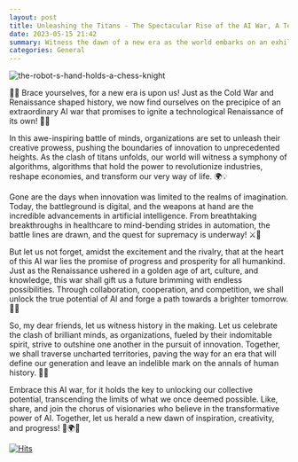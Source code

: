 ```yaml
---
layout: post
title: Unleashing the Titans - The Spectacular Rise of the AI War, A Technological Renaissance!
date: 2023-05-15 21:42
summary: Witness the dawn of a new era as the world embarks on an exhilarating AI war, a battle of minds that rivals the transformative epochs of the Cold War and the Renaissance. Organizations, armed with the remarkable power of artificial intelligence, are poised to unleash an unprecedented wave of innovation. 
categories: General
---
```

<img src="https://i.ibb.co/mSc80Cb/the-robot-s-hand-holds-a-chess-knight.jpg" alt="the-robot-s-hand-holds-a-chess-knight" border="0">

🌟✨ Brace yourselves, for a new era is upon us! Just as the Cold War and Renaissance shaped history, we now find ourselves on the precipice of an extraordinary AI war that promises to ignite a technological Renaissance of its own! 🚀🔥

In this awe-inspiring battle of minds, organizations are set to unleash their creative prowess, pushing the boundaries of innovation to unprecedented heights. As the clash of titans unfolds, our world will witness a symphony of algorithms, algorithms that hold the power to revolutionize industries, reshape economies, and transform our very way of life. 🌍💡

Gone are the days when innovation was limited to the realms of imagination. Today, the battleground is digital, and the weapons at hand are the incredible advancements in artificial intelligence. From breathtaking breakthroughs in healthcare to mind-bending strides in automation, the battle lines are drawn, and the quest for supremacy is underway! ⚔️🔬

But let us not forget, amidst the excitement and the rivalry, that at the heart of this AI war lies the promise of progress and prosperity for all humankind. Just as the Renaissance ushered in a golden age of art, culture, and knowledge, this war shall gift us a future brimming with endless possibilities. Through collaboration, cooperation, and competition, we shall unlock the true potential of AI and forge a path towards a brighter tomorrow. 🌈🌱

So, my dear friends, let us witness history in the making. Let us celebrate the clash of brilliant minds, as organizations, fueled by their indomitable spirit, strive to outshine one another in the pursuit of innovation. Together, we shall traverse uncharted territories, paving the way for an era that will define our generation and leave an indelible mark on the annals of human history. 💫🌟

Embrace this AI war, for it holds the key to unlocking our collective potential, transcending the limits of what we once deemed possible. Like, share, and join the chorus of visionaries who believe in the transformative power of AI. Together, let us herald a new dawn of inspiration, creativity, and progress! 🚀🌍✨

[![Hits](https://hits.seeyoufarm.com/api/count/incr/badge.svg?url=https%3A%2F%2Fcodeslord.github.io&count_bg=%232CD91B&title_bg=%23000000&icon=probot.svg&icon_color=%23E7E7E7&title=hits&edge_flat=false)](https://hits.seeyoufarm.com)
